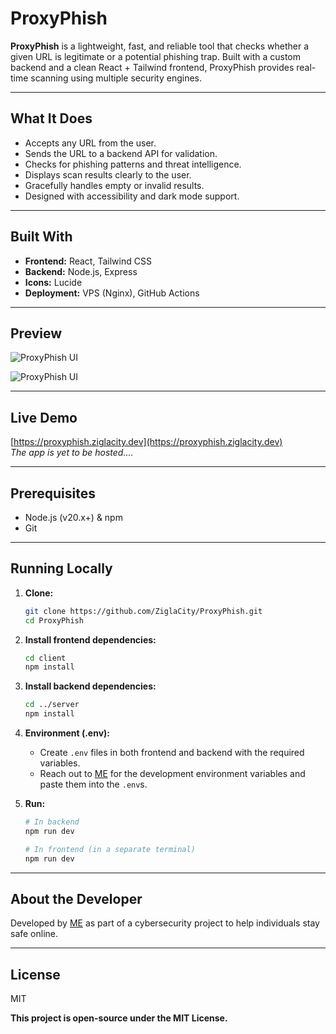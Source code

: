 # ProxyPhish

**ProxyPhish** is a lightweight, fast, and reliable tool that checks whether a given URL is legitimate or a potential phishing trap. Built with a custom backend and a clean React + Tailwind frontend, ProxyPhish provides real-time scanning using multiple security engines.

---

##  What It Does

- Accepts any URL from the user.
- Sends the URL to a backend API for validation.
- Checks for phishing patterns and threat intelligence.
- Displays scan results clearly to the user.
- Gracefully handles empty or invalid results.
- Designed with accessibility and dark mode support.

---

##  Built With

- **Frontend:** React, Tailwind CSS
- **Backend:** Node.js, Express
- **Icons:** Lucide
- **Deployment:** VPS (Nginx), GitHub Actions

---

##  Preview

![ProxyPhish UI](https://dummy.ziglacity.dev/assets/proxyphish-screenshot.png)

![ProxyPhish UI](https://dummy.ziglacity.dev/assets/proxyphish-screenshot2.png)

---

##  Live Demo

[https://proxyphish.ziglacity.dev](https://proxyphish.ziglacity.dev)  
_The app is yet to be hosted...._

---

## Prerequisites

*   Node.js (v20.x+) & npm
*   Git

---

## Running Locally

1.  **Clone:**
    ```bash
    git clone https://github.com/ZiglaCity/ProxyPhish.git
    cd ProxyPhish
    ```

2.  **Install frontend dependencies:**
    ```bash
    cd client
    npm install
    ```

3.  **Install backend dependencies:**
    ```bash
    cd ../server
    npm install
    ```

4.  **Environment (.env):**
    *   Create `.env` files in both frontend and backend with the required variables.
    *   Reach out to [ME](https://github.com/ZiglaCity) for the development environment variables and paste them into the `.env`s.

5. **Run:**
    ```bash
    # In backend
    npm run dev

    # In frontend (in a separate terminal)
    npm run dev
    ```

---

## About the Developer
Developed by [ME](https://github.com/ZiglaCity) as part of a cybersecurity project to help individuals stay safe online.

---

## License

MIT

**This project is open-source under the MIT License.**